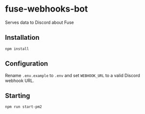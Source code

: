 # fuse-webhooks-bot

Serves data to Discord about Fuse

## Installation

```
npm install
```

## Configuration

Rename `.env.example` to `.env` and set `WEBHOOK_URL` to a valid Discord webhook URL.

## Starting

```
npm run start-pm2
```
